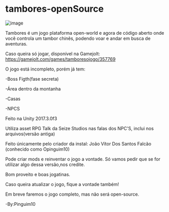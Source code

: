 # tambores-openSource
![image](https://user-images.githubusercontent.com/60207546/115180406-e2cefd80-a0ab-11eb-9901-6dc8be73b62a.png)

Tambores é um jogo plataforma open-world e agora de código aberto onde você controla um tambor chinês, podendo voar e andar em busca de aventuras.

Caso queira só jogar, disponível na Gamejolt: https://gamejolt.com/games/tamboresojogo/357769

O jogo está incompleto, porém já tem:

-Boss Figth(fase secreta)

-Área dentro da montanha

-Casas

-NPCS 

Feito na Unity 2017.3.0f3

Utiliza asset RPG Talk da Seize Studios nas falas dos NPC'S, inclui nos arquivos(versão antiga)

Feito únicamente pelo criador da instal: João Vítor Dos Santos Falcão (conhecido como Opinguim10)

Pode criar mods e reinventar o jogo a vontade. Só vamos pedir que se for utilizar algo dessa versão,nos credite.

Bom proveito e boas jogatinas.

Caso queira atualizar o jogo, fique a vontade também!

Em breve faremos o jogo completo, mas não será open-source.

-By:Pinguim10
